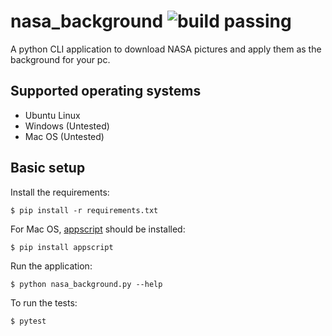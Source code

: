 # nasa_background ![build passing](https://travis-ci.com/Thomas9292/nasa-background.svg?branch=master)

A python CLI application to download NASA pictures and apply them as the background for your pc.

## Supported operating systems
 - Ubuntu Linux
 - Windows (Untested)
 - Mac OS (Untested)


## Basic setup

Install the requirements:
```
$ pip install -r requirements.txt
```

For Mac OS, [appscript](https://pypi.org/project/appscript/) should be installed:
```
$ pip install appscript
```

Run the application:
```
$ python nasa_background.py --help
```

To run the tests:
```
$ pytest
```
